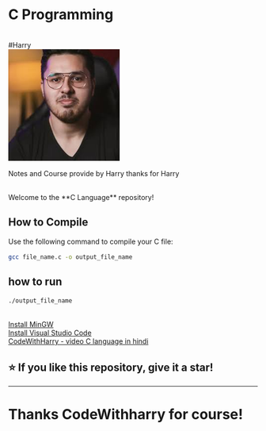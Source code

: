 # C Programming
<br>
#Harry
<br>
<img src="harry.png" alt="Harry">
<br>
<p>Notes and Course provide by Harry thanks for Harry</p>
<br>
Welcome to the **C Language** repository!

## How to Compile
Use the following command to compile your C file:
```bash
gcc file_name.c -o output_file_name
```
## how to run
```bash
./output_file_name
```
<br>
<a href="https://sourceforge.net/projects/mingw/" target="_blank">Install MinGW</a>
<br>
<a href="https://code.visualstudio.com/download">Install Visual Studio Code</a>
<br>
<a href="https://www.youtube.com/watch?v=aZb0iu4uGwA&t=10106s">CodeWithHarry - video C language in  hindi</a>
<br>
<h2>⭐ If you like this repository, give it a star!</h2>
<hr>
<h1>Thanks CodeWithharry for course!</h1>

